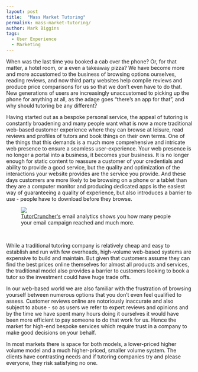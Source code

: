 ```yaml
---
layout: post
title:  "Mass Market Tutoring"
permalink: mass-market-tutoring/
author: Mark Biggins
tags:
  - User Experience
  - Marketing
---
```

When was the last time you booked a cab over the phone? Or, for that matter, a hotel room, or a even a takeaway pizza? 
We have become more and more accustomed to the business of browsing options ourselves, reading reviews, and now third 
party websites help compile reviews and produce price comparisons for us so that we don’t even have to do that. 
New generations of users are increasingly unaccustomed to picking up the phone for anything at all, 
as the adage goes “there’s an app for that”, and why should tutoring be any different?

Having started out as a bespoke personal service, the appeal of tutoring is constantly broadening and many people want 
what is now a more traditional web-based customer experience where they can browse at leisure, read reviews and profiles 
of tutors and book things on their own terms. One of the things that this demands is a much more comprehensive and 
intricate web presence to ensure a seamless user-experience. Your web presence is no longer a portal into a business, 
it becomes your business. It is no longer enough for static content to reassure a customer of your credentials and ability 
to provide a good service, but the quality and optimization of the interactions your website provides are the service you 
provide. And these days customers are more likely to be browsing on a phone or a tablet than they are a computer monitor 
and producing dedicated apps is the easiest way of guaranteeing a quality of experience, but also introduces a barrier to 
use - people have to download before they browse.

<figure class="img-holder full-width">
  <img src="{{ site.static}}/img/blogs/email-analytics.png" alt-text="TutorCruncher's Email Analytics"/>
  <figcaption><a href="/features/automated-emails#email-analytics">TutorCruncher's</a> email analytics shows you how many people your email campaign reached and much more.</figcaption>
</figure><br>

While a traditional tutoring company is relatively cheap and easy to establish and run with few overheads, high-volume 
web-based systems are expensive to build and maintain. But given that customers assume they can find the best prices online 
themselves for almost all products and services, the traditional model also provides a barrier to customers looking to book 
a tutor so the investment could have huge trade offs.

In our web-based world we are also familiar with the frustration of browsing yourself between numerous options that you don’t 
even feel qualified to assess. Customer reviews online are notoriously inaccurate and also subject to abuse - so as users we 
refer to expert reviews and opinions and by the time we have spent many hours doing it ourselves it would have been more efficient 
to pay someone to do that work for us. Hence the market for high-end bespoke services which require trust in a company to make good decisions on your behalf.

In most markets there is space for both models, a lower-priced higher volume model and a much higher-priced, smaller volume 
system. The clients have contrasting needs and if tutoring companies try and please everyone, they risk satisfying no one.